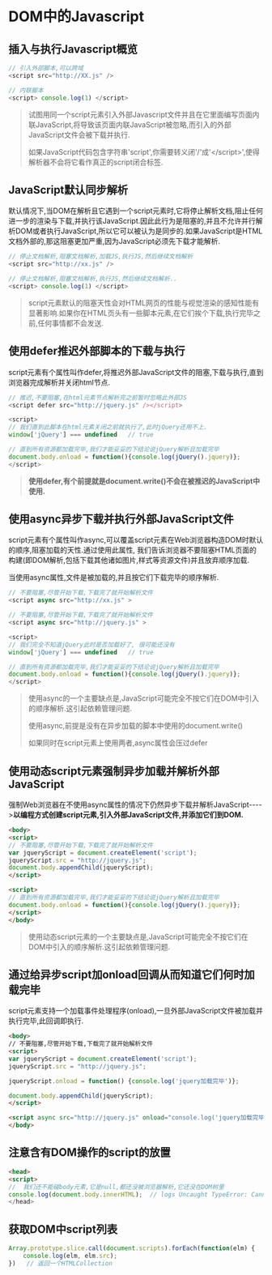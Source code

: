 # DOM中的Javascript

## 插入与执行Javascript概览

```javascript
// 引入外部脚本,可以跨域
<script src="http://XX.js" />

// 内联脚本
<script> console.log(1) </script>
```

>试图用同一个script元素引入外部Javascript文件并且在它里面编写页面内联JavaScript,将导致该页面内联JavaScript被忽略,而引入的外部JavaScript文件会被下载并执行.
>
>如果JavaScript代码包含字符串'script',你需要转义闭'/'成'<\/script>',使得解析器不会将它看作真正的script闭合标签.

## JavaScript默认同步解析

默认情况下,当DOM在解析且它遇到一个script元素时,它将停止解析文档,阻止任何进一步的渲染与下载,并执行该JavaScript.因此此行为是阻塞的,并且不允许并行解析DOM或者执行JavaScript,所以它可以被认为是同步的.如果JavaScript是HTML文档外部的,那这阻塞更加严重,因为JavaScript必须先下载才能解析.

```javascript
// 停止文档解析,阻塞文档解析,加载JS,执行JS,然后继续文档解析
<script src="http://xx.js" />

// 停止文档解析,阻塞文档解析,执行JS,然后继续文档解析..
<script> console.log(1) </script>
```

> script元素默认的阻塞天性会对HTML网页的性能与视觉渲染的感知性能有显著影响.如果你在HTML页头有一些脚本元素,在它们挨个下载,执行完毕之前,任何事情都不会发送.

## 使用defer推迟外部脚本的下载与执行

script元素有个属性叫作defer,将推迟外部JavaScript文件的阻塞,下载与执行,直到浏览器完成解析并关闭html节点.

```javascript
// 推迟,不要阻塞,在html元素节点解析完之前暂时忽略此外部JS
<script defer src="http://jquery.js" /></script>

<script>
// 我们直到此脚本在html元素关闭之前就执行了,此时jQuery还用不上.
window['jQuery'] === undefined   // true

// 直到所有资源都加载完毕,我们才能妥妥的下结论说jQuery解析且加载完毕
document.body.onload = function(){console.log(jQuery().jquery)};
</script>
```

>**使用defer,有个前提就是document.write()不会在被推迟的JavaScript中使用.**

## 使用async异步下载并执行外部JavaScript文件

script元素有个属性叫作async,可以覆盖script元素在Web浏览器构造DOM时默认的顺序,阻塞加载的天性.通过使用此属性, 我们告诉浏览器不要阻塞HTML页面的构建(即DOM解析,包括下载其他诸如图片,样式等资源文件)并且放弃顺序加载.

当使用async属性,文件是被加载的,并且按它们下载完毕的顺序解析.

```javascript
// 不要阻塞,尽管开始下载,下载完了就开始解析文件
<script async src="http://xx.js" >

// 不要阻塞,尽管开始下载,下载完了就开始解析文件
<script async src="http://jquery.js" >

<script>
// 我们完全不知道jQuery此时是否加载好了, 很可能还没有
window['jQuery'] === undefined   // true

// 直到所有资源都加载完毕,我们才能妥妥的下结论说jQuery解析且加载完毕
document.body.onload = function(){console.log(jQuery().jquery)};
</script>
```

>使用async的一个主要缺点是,JavaScript可能完全不按它们在DOM中引入的顺序解析.这引起依赖管理问题.
>
>使用async,前提是没有在异步加载的脚本中使用的document.write()
>
>如果同时在script元素上使用两者,async属性会压过defer

## 使用动态script元素强制异步加载并解析外部JavaScript

强制Web浏览器在不使用async属性的情况下仍然异步下载并解析JavaScript---->**以编程方式创建script元素,引入外部JavaScript文件,并添加它们到DOM.**

```html
<body>
<script>
// 不要阻塞,尽管开始下载,下载完了就开始解析文件
var jqueryScript = document.createElement('script');
jqueryScript.src = "http://jquery.js";
document.body.appendChild(jqueryScript);
</script>

<script>
// 直到所有资源都加载完毕,我们才能妥妥的下结论说jQuery解析且加载完毕
document.body.onload = function(){console.log(jQuery().jquery)};
</script>
</body>
```

>使用动态script元素的一个主要缺点是,JavaScript可能完全不按它们在DOM中引入的顺序解析.这引起依赖管理问题.

## 通过给异步script加onload回调从而知道它们何时加载完毕

script元素支持一个加载事件处理程序(onload),一旦外部JavaScript文件被加载并执行完毕,此回调即执行.

```html
<body>
// 不要阻塞,尽管开始下载,下载完了就开始解析文件
<script>
var jqueryScript = document.createElement('script');
jqueryScript.src = "http://jquery.js";

jqueryScript.onload = function() {console.log('jquery加载完毕')};

document.body.appendChild(jqueryScript);
</script>

<script async src="http://jquery.js" onload="console.log('jquery加载完毕')" />
</body>
```

## 注意含有DOM操作的script的放置

```html
<head>
<script>
//  我们还不能碰body元素,它是null,都还没被浏览器解析,它还没在DOM树里
console.log(document.body.innerHTML);  // logs Uncaught TypeError: Cannotread
</head>
```

## 获取DOM中script列表

```javascript
Array.prototype.slice.call(document.scripts).forEach(function(elm) {
    console.log(elm, elm.src);
})   // 返回一个HTMLCollection
```